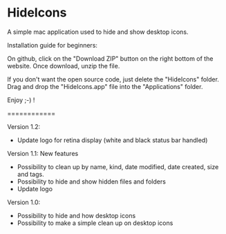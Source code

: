 HideIcons
=========

A simple mac application used to hide and show desktop icons.


Installation guide for beginners:

On github, click on the "Download ZIP" button on the right bottom of the website.
Once download, unzip the file.

If you don't want the open source code, just delete the "HideIcons" folder.
Drag and drop the "HideIcons.app" file into the "Applications" folder.

Enjoy ;-) !

============

Version 1.2:
- Update logo for retina display (white and black status bar handled)

Version 1.1: New features
- Possibility to clean up by name, kind, date modified, date created, size and tags.
- Possibility to hide and show hidden files and folders
- Update logo

Version 1.0:
- Possibility to hide and how desktop icons
- Possibility to make a simple clean up on desktop icons
